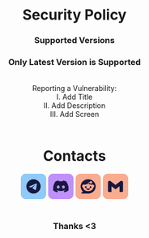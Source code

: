 <div align="center">
<h1>Security Policy</h1>
<h3>Supported Versions</h3>
<h3>Only Latest Version is Supported</h3>
<br>
Reporting a Vulnerability:<br>
I. Add Title<br>
II. Add Description<br>
III. Add Screen<br>
<br>
<h1>Contacts</h1>
<a href="https://t.me/Night3098" target="blank"><img src="https://github.com/Nighty3098/DevIcons/blob/main/badges/badges_telegram.png?raw=true" width="50px" /></a>
<a href="https://discord.gg/#9707" target="blank"><img src="https://github.com/Nighty3098/DevIcons/blob/main/badges/badges_discord.png?raw=true" width="50px" /></a>
<a href="https://www.reddit.com/user/Night3098" target="blank"><img src="https://github.com/Nighty3098/DevIcons/blob/main/badges/badges_reddit.png?raw=true" width="50px" /></a>
<a href="mailto:night3098games@gmail.com" target="blank"><img src="https://github.com/Nighty3098/DevIcons/blob/main/badges/badges_gmail.png?raw=true" width="50px" /></a>
<br><br>
<h3>Thanks <3</h3>
</div>
